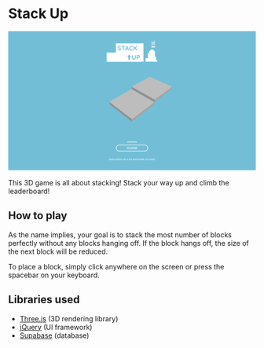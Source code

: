# Stack Up

![Preview](public/static/markdown/preview.png)

This 3D game is all about stacking! Stack your way up and climb the leaderboard!

## How to play

As the name implies, your goal is to stack the most number of blocks perfectly without any blocks hanging off. If the block hangs off, the size of the next block will be reduced.

To place a block, simply click anywhere on the screen or press the spacebar on your keyboard.

## Libraries used

* [Three.js](https://threejs.org/) (3D rendering library)
* [jQuery](https://jquery.com/) (UI framework)
* [Supabase](https:/supabase.com/) (database)
